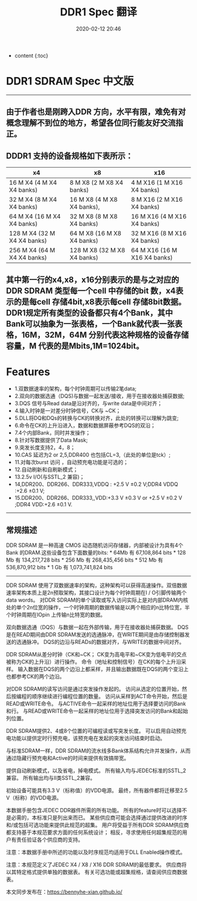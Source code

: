 ﻿---
layout: post
title:  "DDR1 Spec 翻译"
date:   2020-02-12 20:46
categories: DDR
tags:  DDR1 RubyGems
---
* content
{:toc}



# DDR1 SDRAM Spec 中文版
------
**由于作者也是刚跨入DDR 方向，水平有限，难免有对概念理解不到位的地方，希望各位同行能友好交流指正。**
-----
DDDR1 支持的设备规格如下表所示：
------
x4 | x8 | x16
----|----|------
16 M X4 (4 M X4 X4 banks) | 8 M X8 (2 M X8 X4 banks)|4 M X16 (1 M X16 X4 banks)
 32 M X4 (8 M X4 X4 banks)| 16 M X8 (4 M X8 X4 banks),|8 M X16 (2 M X16 X4 banks)
 64 M X4 (16 M X4 X4 banks)| 32 M X8 (8 M X8 X4 banks)|16 M X16 (4 M X16 X4 banks)
 128 M X4 (32 M X4 X4 banks)| 64 M X8 (16 M X8 X4 banks)|32 M X16 (8 M X16 X4 banks)
 256 M X4 (64 M X4 X4 banks)|128 M X8 (32 M X8 X4 banks)| 64 M X16 (16 M X16 X4 banks)
   其中第一行的x4,x8，x16分别表示的是与之对应的DDR SDRAM 类型每一个cell 中存储的bit 数，x4表示的是每cell  存储4bit,x8表示每cell 存储8bit数据。DDR1规定所有类型的设备都只有4个Bank，其中Bank可以抽象为一张表格，一个Bank就代表一张表格，16M，32M，64M 分别代表这种规格的设备存储容量，M 代表的是Mbits,1M=1024bit。
   ----------
# Features
 * 1.双数据速率的架构，每个时钟周期可以传输2笔data;
 * 2.双向的数据选通（DQS)与数据一起发送/接收，用于在接收器处捕获数据;
 * 3.DQS 信号与Read data是沿对齐的，与write data是中间对齐；
 * 4.输入时钟是一对差分时钟信号，CK与 ~CK；
 * 5.DLL将DQ和DQs的转换与CK的转换对齐，此处的转换可以理解为跳变;
 * 6.命令在CK的上升沿进入，数据和数据屏蔽参考DQS的双沿；
 * 7.4个内部Bank，同时并发操作；
 * 8.针对写数据提供了Data Mask;
 * 9.突发长度支持2，4，8；
 * 10.CAS 延迟为2 or 2,5,DDR400 也包括CL=3,（此处的单位是tck）;
 * 11.对每次burst 访问 ，自动预充电功能是可选的；
 * 12.自动刷新和自刷新模式；
 * 13.2.5v I/O(与SSTL_2 兼容)；
 * 14,DDR200、DDR266、DDR333,VDDQ : +2.5 V ±0.2 V;DDR4 VDDQ :+2.6 ±0.1 V;
 * 15.DDR200、DDR266、DDR333,,VDD:+3.3 V ±0.3 V or +2.5 V ±0.2 V ;DDR4 VDD:+2.6 ±0.1 V.
 -------
 ## 常规描述
  DDR SDRAM 是一种高速 CMOS 动态随机访问存储器，内部被设计为具有4个Bank 的DRAM.这些设备包含下面数量的bits:
  	*        64Mb 有 67,108,864 bits
  	*        128 Mb 有 134,217,728 bits
  	*        256 Mb 有 268,435,456 bits
  	*        512 Mb 有 536,870,912 bits
  	*        1 Gb 有 1,073,741,824 bits

-------
 DDR SDRAM 使用了双数据速率的架构，这种架构可以获得高速操作。双倍数据速率架构本质上是2n预取架构，其接口设计为每个时钟周期在I / O引脚传输两个data words。 对DDR SDRAM的单个读取或写入访问实际上是对内部DRAM内核处的单个2n位宽的操作，一个时钟周期的数据传输是以两个相应的n比特位宽，半个时钟周期在IOpin 上传输n比特宽的数据。

双向数据选通（DQS）与数据一起在外部传输，用于在接收器处捕获数据。 DQS是在READ期间由DDR SDRAM发送的选通脉冲，在WRITE期间是由存储控制器发送的选通脉冲。 DQS的边沿与READs的数据对齐，与WRITE的数据中间对齐。

DDR SDRAM从差分时钟（CK和~CK； CK变为高电平和~CK变为低电平的交点被称为CK的上升沿）进行操作。 命令（地址和控制信号）在CK的每个上升沿采样。 输入数据在DQS的两个边沿上都采样，并且输出数据既在DQS的两个变沿上也都参考CK的两个边沿。

对DDR SDRAM的读写访问是通过突发操作发起的。 访问从选定的位置开始，然后按编程的顺序继续进行编程位置的数量。 访问从采样到ACT命令开始，然后是READ或WRITE命令。 与ACTIVE命令一起采样的地址位用于选择要访问的Bank和行。 与READ或WRITE命令一起采样的地址位用于选择突发访问的Bank和起始列位置。

DDR SDRAM提供2、4或8个位置的可编程读或写突发长度。 可以启用自动预充电功能以提供定时行预充电，该预充电在发起的突发访问结束时启动。

与标准SDRAM一样，DDR SDRAM的流水线多Bank体系结构允许并发操作，从而通过隐藏行预充电和Active的时间来提供有效搞带宽。

提供自动刷新模式，以及省电，掉电模式。 所有输入均与JEDEC标准的SSTL_2 兼容。 所有输出均与II类SSTL_2兼容。

初始设备可能具有3.3 V（标称值）的VDD电源。 最终，所有器件都将迁移至2.5 V（标称）的VDD电源。 

本数据手册包含JEDEC DDR器件所需的所有功能。 所有的feature时可以选择不是必需的，本标准只是列出来而已。 某些供应商可能会选择通过提供改进的时序和/或包括可选功能来提供此规范的超集。 用户将受益于所有DDR SDRAM供应商都支持基于本规范要求方面的任何系统设计； 相反，寻求使用任何超集规范的用户有责任验证各个供应商的支持。

注意：本数据手册中所述的功能以及时序规范均适用于DLL Enabled操作模式。

注意：本规范定义了JEDEC X4 / X8 / X16 DDR SDRAM的最低要求。 供应商将以其特定格式提供单独的数据表。 有关可选功能或超集规格，请查阅供应商数据表。

本文同步发布在：https://bennyhe-xian.github.io/

